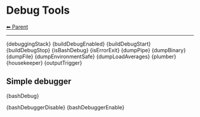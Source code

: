 # Debug Tools

<!-- TEMPLATE header 2 -->
[⬅ Parent ](../index.md)
<hr />

{debuggingStack}
{buildDebugEnabled}
{buildDebugStart}
{buildDebugStop}
{isBashDebug}
{isErrorExit}
{dumpPipe}
{dumpBinary}
{dumpFile} 
{dumpEnvironmentSafe}
{dumpLoadAverages}
{plumber}
{housekeeper}
{outputTrigger}

## Simple debugger

{bashDebug}

{bashDebuggerDisable}
{bashDebuggerEnable}
